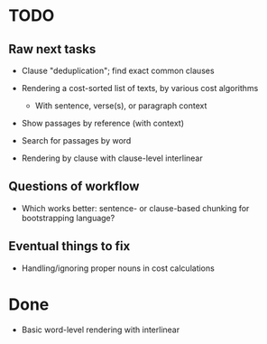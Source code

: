 # TODO

## Raw next tasks

* Clause "deduplication"; find exact common clauses
* Rendering a cost-sorted list of texts, by various cost algorithms
    * With sentence, verse(s), or paragraph context
* Show passages by reference (with context)
* Search for passages by word

* Rendering by clause with clause-level interlinear


## Questions of workflow

* Which works better: sentence- or clause-based chunking for bootstrapping language?


## Eventual things to fix

* Handling/ignoring proper nouns in cost calculations


# Done

* Basic word-level rendering with interlinear